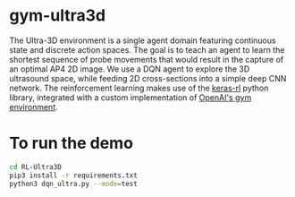 # gym-ultra3d

The Ultra-3D environment is a single agent domain featuring continuous state and discrete action spaces. The goal is to teach an agent to learn the shortest sequence of probe movements that would result in the capture of an optimal AP4 2D image. We use a DQN agent to explore the 3D ultrasound space, while feeding 2D cross-sections into a simple deep CNN network. The reinforcement learning makes use of the [keras-rl](https://keras-rl.readthedocs.io/en/latest/agents/overview/) python library, integrated with a custom implementation of [OpenAI's gym environment](https://gym.openai.com/docs/).

# To run the demo

```bash
cd RL-Ultra3D
pip3 install -r requirements.txt
python3 dqn_ultra.py --mode=test
```
